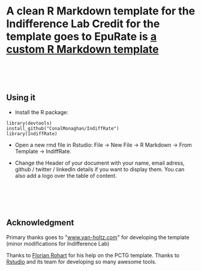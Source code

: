    A clean R Markdown template for the Indifference Lab 
   Credit for the template goes to EpuRate is [a custom R Markdown template](https://holtzy.github.io/epuRate/)
===================

<br><br><br>

Using it
--------

- Install the R package:
```
library(devtools)
install_github("ConalMonaghan/IndiffRate")
library(IndiffRate)
```
- Open a new rmd file in Rstudio: File -> New File -> R Markdown -> From Template -> IndiffRate.

- Change  the Header of your document with your name, email adress, github / twitter / linkedIn details if you want to display them. You can also add a logo over the table of content.




<br><br><br>
Acknowledgment
--------
Primary thanks goes to "www.yan-holtz.com" for developing the template (minor modifications for Indifference Lab)

Thanks to [Florian Rohart](http://florian.rohart.free.fr/Professional_page/Home.html) for his help on the PCTG template. Thanks to [Rstudio](https://www.rstudio.com) and its team for developing so many awesome tools.
